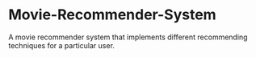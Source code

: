 # Movie-Recommender-System
A movie recommender system that implements different recommending techniques for a particular user.
